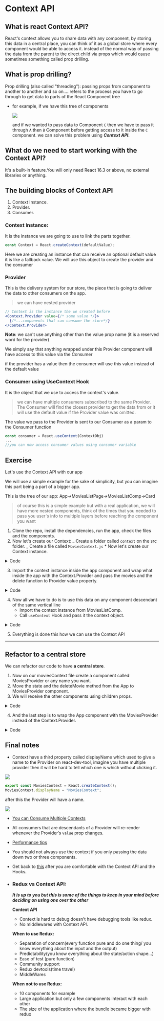 # Context API

## What is react Context API?

React's context allows you to share data with any component, by storing this data in a central place, you can think of it as a global store where every component would be able to access it. instead of the normal way of passing the data from the parent to the direct child via props which would cause sometimes something called prop drilling.

## What is prop drilling?

Prop drilling (also called "threading"): passing props from component to another to another and so on.... refers to the process you have to go through to get data to parts of the React Component tree

- for example, if we have this tree of components

  ![](https://i.imgur.com/TGDgI2f.png)

  and if we wanted to pass data to Component `C` then we have to pass it through `A` then `B` Component before getting access to it inside the `C` component.
  we can solve this problem using **_Context API_**.

## What do we need to start working with the Context API?

It's a built-in feature.You will only need React 16.3 or above, no external libraries or anything.

## The building blocks of Context API

1. Context Instance.
2. Provider.
3. Consumer.

### Context Instance:

It is the instance we are going to use to link the parts together.

```jsx
const Context = React.createContext(defaultValue);
```

Here we are creating an instance that can receive an optional default value it is like a fallback value.
We will use this object to create the provider and the consumer

### Provider

This is the delivery system for our store, the piece that is going to deliver the data to other consumers on the app.

> we can have nested provider

```jsx
// Context is the instance the we created before
<Context.Provider value={/* some value */}>
  {/*...components that can consume the store*/}
</Context.Provider>
```

**Note:** we can't use anything other than the value prop name (it is a reserved word for the provider)

We simply say that anything wrapped under this Provider component will have access to this value via the Consumer

if the provider has a value then the consumer will use this value instead of the default value

### Consumer using UseContext Hook

It is the object that we use to access the context's value.

> we can have multiple consumers subscribed to the same Provider.
> The Consumer will find the closest provider to get the data from or it will use the default value if the Provider value was omitted.

The value we pass to the Provider is sent to our Consumer as a param to the Consumer function

```jsx
const consumer = React.useContext(ContextObj)
...
//you can now access consumer values using consumer variable

```

## Exercise

Let's use the Context API with our app

We will use a simple example for the sake of simplicity, but you can imagine this part being a part of a bigger app.

This is the tree of our app:
App->MoviesListPage->MoviesListComp->Card

> of course this is a simple example but with a real application, we will have more nested components, think of the times that you needed to pass you user's info to multiple layers before reaching the component you want

1. Clone the repo, install the dependencies, run the app, check the files and the components.
2. Now let's create our Context:
_ Create a folder called `context` on the src folder.
_ Create a file called `MoviesContext.js` \* Now let's create our Context instance.
<details><summary>Code</summary>

```jsx
import React from "react";

const MoviesContext = React.createContext();

export default MoviesContext;
```

</details>

3. Import the context instance inside the app component and wrap what inside the app with the Context.Provider and pass the movies and the delete function to Provider value property.

<details><summary>Code</summary>

```jsx
import MoviesContext from './context/moviesContext';
//....code

render() {
    return (
      <MoviesContext.Provider value={{ deleteMovie, movies }}>
        <div className="App">
          {/* <Nav /> */}
          <h1>MOVIES</h1>
          <MoviesListPage />
          {/* other components that can use the same data that why we needed to left the state up */}
          {/* <UserPage movies={this.state.movies} /> */}
        </div>
      </MoviesContext.Provider >
    );
  }

```

</details>

4. Now all we have to do is to use this data on any component descendant of the same vertical line
   - Import the context instance from MoviesListComp.
   - Call `useContext` Hook and pass it the context object.

<details><summary>Code</summary>

```jsx
import MoviesContext from "./context/moviesContext";
//....code

const MoviesListComp = () => {
  const { movies, deleteMovie } = React.useContext(MoviesContext);

  return <ul>{movies.map((movie) => createCard(movie, deleteMovie))}</ul>;
};
```

</details>

5. Everything is done this how we can use the Context API

---

## Refactor to a central store

We can refactor our code to have **a central store**.

1. Now on our moviesContext file create a component called MoviesProvider or any name you want.
2. Move the state and the deleteMovie method from the App to MoviesProvider component.
3. We will receive the other components using children props.

<details><summary>Code</summary>

```jsx
import React from 'react';

export const MoviesContext = React.createContext();

function MoviesProvider ({children}) {
  const [movies, setMovies] = React.useState(moviesList);

  deleteMovie = (id) => {...}

  render() {
    return (
      <MoviesContext.Provider value={{ deleteMovie, movies }}>
        {children}
      </MoviesContext.Provider>
    );
  }
}

export default MoviesProvider;

```

</details>

4. And the last step is to wrap the App component with the MoviesProvider instead of the Context.Provider.

<details><summary>Code</summary>

```jsx
import MoviesProvider from "./context/moviesContext";

const App = () => {
  return (
    <MoviesProvider>
      <div className="App">
        {/* <Nav /> */}
        <h1>MOVIES</h1>
        <MoviesListPage />
        {/* other components that can use the same data that why we needed to left the state up */}
        {/* <UserPage movies={this.state.movies} /> */}
      </div>
    </MoviesProvider>
  );
};

export default App;
```

</details>

## Final notes

- Context have a third property called displayName which used to give a name to the Provider on react-dev-tool, imagine you have multiple provider then it will be hard to tell which one is which without clicking it.

![](https://i.imgur.com/iRkIS2Z.png)

```jsx
export const MoviesContext = React.createContext();
MoviesContext.displayName = "MoviesContext";
```

after this the Provider will have a name.

![](https://i.imgur.com/N2SeNYa.png)

- [You can Consume Multiple Contexts](https://reactjs.org/docs/context.html#consuming-multiple-contexts)
- All consumers that are descendants of a Provider will re-render whenever the Provider’s `value` prop changes.
- [Performance tips](https://reactjs.org/docs/context.html#caveats)
- You should not always use the context if you only passing the data down two or three components.
- Get back to [this](https://github.com/facebook/react/issues/15156#issuecomment-474590693) after you are comfortable with the Context API and the Hooks.

- ### Redux vs Context API:

  **_It is up to you but this is some of the things to keep in your mind before deciding on using one over the other_**

  **Context API**

  - Context is hard to debug doesn't have debugging tools like redux.
  - No middlewares with Context API.

  **When to use Redux:**

  - Separation of concern(every function pure and do one thing/ you know everything about the input and the output)
  - Predictability(you know everything about the state/action shape...)
  - Ease of test (pure function)
  - Community support
  - Redux devtools(time travel)
  - MiddleWares

  **When not to use Redux:**

  - 10 components for example
  - Large application but only a few components interact with each other
  - The size of the application where the bundle became bigger with redux
